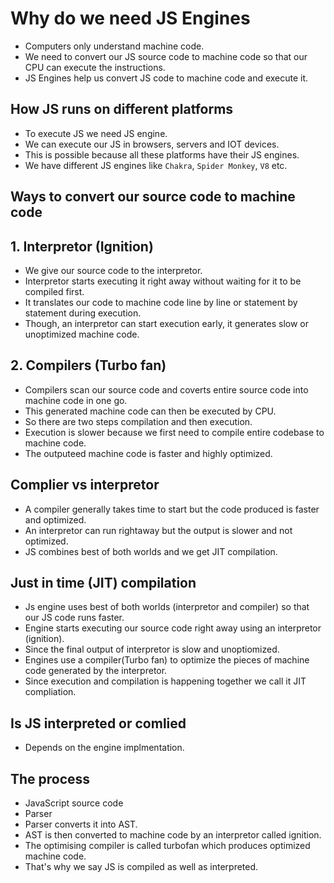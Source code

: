 # Why do we need JS Engines

- Computers only understand machine code.
- We need to convert our JS source code to machine code so that our CPU can execute the instructions.
- JS Engines help us convert JS code to machine code and execute it.

## How JS runs on different platforms

- To execute JS we need JS engine.
- We can execute our JS in browsers, servers and IOT devices.
- This is possible because all these platforms have their JS engines.
- We have different JS engines like `Chakra`, `Spider Monkey`, `V8` etc.

## Ways to convert our source code to machine code

## 1. Interpretor (Ignition)

- We give our source code to the interpretor.
- Interpretor starts executing it right away without waiting for it to be compiled first.
- It translates our code to machine code line by line or statement by statement during execution.
- Though, an interpretor can start execution early, it generates slow or unoptimized machine code.

## 2. Compilers (Turbo fan)

- Compilers scan our source code and coverts entire source code into machine code in one go.
- This generated machine code can then be executed by CPU.
- So there are two steps compilation and then execution.
- Execution is slower because we first need to compile entire codebase to machine code.
- The outputeed machine code is faster and highly optimized.

## Complier vs interpretor

- A compiler generally takes time to start but the code produced is faster and optimized.
- An interpretor can run rightaway but the output is slower and not optimized.
- JS combines best of both worlds and we get JIT compilation.

## Just in time (JIT) compilation

- Js engine uses best of both worlds (interpretor and compiler) so that our JS code runs faster.
- Engine starts executing our source code right away using an interpretor (ignition).
- Since the final output of interpretor is slow and unoptiomized.
- Engines use a compiler(Turbo fan) to optimize the pieces of machine code generated by the interpretor.
- Since execution and compilation is happening together we call it JIT compliation.


## Is JS interpreted or comlied

- Depends on the engine implmentation.


## The process

- JavaScript source code
- Parser
- Parser converts it into AST.
- AST is then converted to machine code by an interpretor called ignition.
- The optimising compiler is called turbofan which produces optimized machine code.
- That's why we say JS is compiled as well as interpreted.
